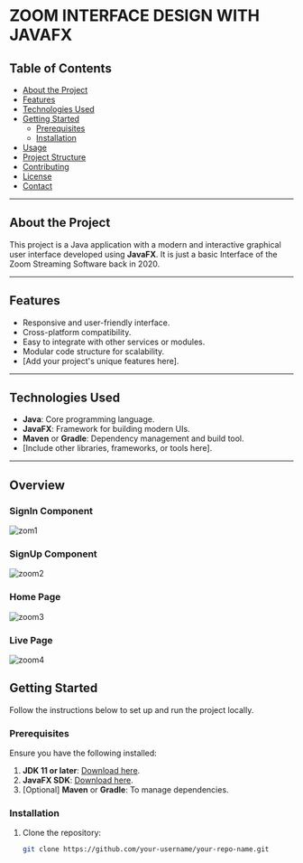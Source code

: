 # ZOOM INTERFACE DESIGN WITH JAVAFX

## Table of Contents
- [About the Project](#about-the-project)
- [Features](#features)
- [Technologies Used](#technologies-used)
- [Getting Started](#getting-started)
  - [Prerequisites](#prerequisites)
  - [Installation](#installation)
- [Usage](#usage)
- [Project Structure](#project-structure)
- [Contributing](#contributing)
- [License](#license)
- [Contact](#contact)

---

## About the Project
This project is a Java application with a modern and interactive graphical user interface developed using **JavaFX**. It is just a basic Interface of the Zoom Streaming Software back in 2020.

---

## Features
- Responsive and user-friendly interface.
- Cross-platform compatibility.
- Easy to integrate with other services or modules.
- Modular code structure for scalability.
- [Add your project's unique features here].

---

## Technologies Used
- **Java**: Core programming language.
- **JavaFX**: Framework for building modern UIs.
- **Maven** or **Gradle**: Dependency management and build tool.
- [Include other libraries, frameworks, or tools here].

---
## Overview 
### SignIn Component
![zom1](https://github.com/user-attachments/assets/a522f85d-709e-4499-aed1-854f59a1dab0)

### SignUp Component
![zoom2](https://github.com/user-attachments/assets/fae20349-94bb-4011-8c26-c8657b5e7cfa)

### Home Page
![zoom3](https://github.com/user-attachments/assets/5bc31498-4a64-4762-9a47-2a5ad8e28d3d)

### Live Page
![zoom4](https://github.com/user-attachments/assets/6434e8d9-f4c5-4ec9-8b1f-f4508f1be6ed)


## Getting Started
Follow the instructions below to set up and run the project locally.

### Prerequisites
Ensure you have the following installed:
1. **JDK 11 or later**: [Download here](https://www.oracle.com/java/technologies/javase-downloads.html).
2. **JavaFX SDK**: [Download here](https://openjfx.io/).
3. [Optional] **Maven** or **Gradle**: To manage dependencies.

### Installation
1. Clone the repository:
   ```bash
   git clone https://github.com/your-username/your-repo-name.git
   
